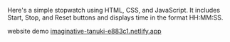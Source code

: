 Here's a simple stopwatch using HTML, CSS, and JavaScript. It includes Start, Stop, and Reset buttons and displays time in the format HH:MM:SS. 

website demo [imaginative-tanuki-e883c1.netlify.app](https://imaginative-tanuki-e883c1.netlify.app/)
